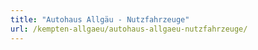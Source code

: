 ```yaml
---
title: "Autohaus Allgäu - Nutzfahrzeuge"
url: /kempten-allgaeu/autohaus-allgaeu-nutzfahrzeuge/
---
```

